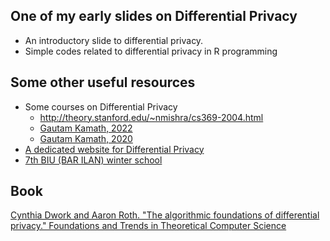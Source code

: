 ## One of my early slides on Differential Privacy
* An introductory slide to differential privacy.
* Simple codes related to differential privacy in R programming
## Some other useful resources
* Some courses on Differential Privacy
  * http://theory.stanford.edu/~nmishra/cs369-2004.html
  * [Gautam Kamath, 2022](http://www.gautamkamath.com/courses/CS860-fa2022.html)
  * [Gautam Kamath, 2020](http://www.gautamkamath.com/CS860-fa2020.html)
* [A dedicated website for Differential Privacy](https://differentialprivacy.org/)
* [7th BIU (BAR ILAN) winter school](https://www.youtube.com/playlist?list=PL8Vt-7cSFnw1li73YXZdTaiAeXFkmWWRh)
## Book
[Cynthia Dwork and Aaron Roth. "The algorithmic foundations of differential privacy." Foundations and Trends in Theoretical Computer Science](https://www.cis.upenn.edu/~aaroth/Papers/privacybook.pdf)
